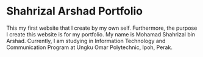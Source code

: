 # Shahrizal Arshad Portfolio

This my first website that I create by my own self. Furthermore, the purpose I create this website is for my portfolio. My name is Mohamad Shahrizal bin Arshad. Currently, I am studying in Information Technology and Communication Program at Ungku Omar Polytechnic, Ipoh, Perak. 